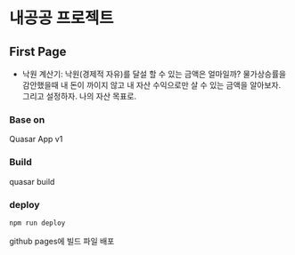 # 내공공 프로젝트

## First Page

- 낙원 계산기: 낙원(경제적 자유)를 달설 할 수 있는 금액은 얼마일까? 물가상승률을 감안했을때 내 돈이 까이지 않고 내 자산 수익으로만 살 수 있는 금액을 알아보자. 그리고 설정하자. 나의 자산 목표로.

### Base on

Quasar App v1

### Build

quasar build

### deploy

```bash
npm run deploy
```

github pages에 빌드 파일 배포
